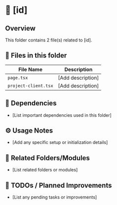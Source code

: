 # 📂 [id]

## Overview
This folder contains 2 file(s) related to [id].

## 📄 Files in this folder

| File Name | Description |
|-----------|-------------|
| `page.tsx` | [Add description] |
| `project-client.tsx` | [Add description] |

## 🔗 Dependencies
- [List important dependencies used in this folder]

## ⚙️ Usage Notes
- [Add any specific setup or initialization details]

## 🔄 Related Folders/Modules
- [List related folders or modules]

## 🚧 TODOs / Planned Improvements
- [List any pending tasks or improvements]
